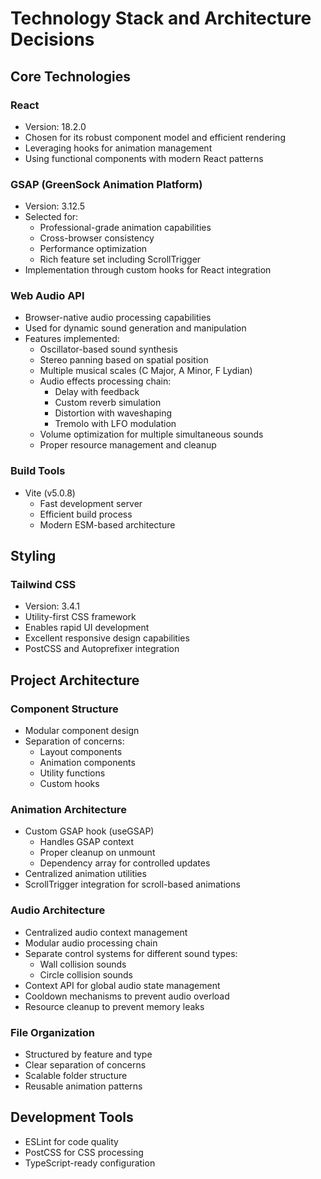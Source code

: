# Technology Stack and Architecture Decisions

## Core Technologies

### React
- Version: 18.2.0
- Chosen for its robust component model and efficient rendering
- Leveraging hooks for animation management
- Using functional components with modern React patterns

### GSAP (GreenSock Animation Platform)
- Version: 3.12.5
- Selected for:
  - Professional-grade animation capabilities
  - Cross-browser consistency
  - Performance optimization
  - Rich feature set including ScrollTrigger
- Implementation through custom hooks for React integration

### Web Audio API
- Browser-native audio processing capabilities
- Used for dynamic sound generation and manipulation
- Features implemented:
  - Oscillator-based sound synthesis
  - Stereo panning based on spatial position
  - Multiple musical scales (C Major, A Minor, F Lydian)
  - Audio effects processing chain:
    - Delay with feedback
    - Custom reverb simulation
    - Distortion with waveshaping
    - Tremolo with LFO modulation
  - Volume optimization for multiple simultaneous sounds
  - Proper resource management and cleanup

### Build Tools
- Vite (v5.0.8)
  - Fast development server
  - Efficient build process
  - Modern ESM-based architecture

## Styling
### Tailwind CSS
- Version: 3.4.1
- Utility-first CSS framework
- Enables rapid UI development
- Excellent responsive design capabilities
- PostCSS and Autoprefixer integration

## Project Architecture

### Component Structure
- Modular component design
- Separation of concerns:
  - Layout components
  - Animation components
  - Utility functions
  - Custom hooks

### Animation Architecture
- Custom GSAP hook (useGSAP)
  - Handles GSAP context
  - Proper cleanup on unmount
  - Dependency array for controlled updates
- Centralized animation utilities
- ScrollTrigger integration for scroll-based animations

### Audio Architecture
- Centralized audio context management
- Modular audio processing chain
- Separate control systems for different sound types:
  - Wall collision sounds
  - Circle collision sounds
- Context API for global audio state management
- Cooldown mechanisms to prevent audio overload
- Resource cleanup to prevent memory leaks

### File Organization
- Structured by feature and type
- Clear separation of concerns
- Scalable folder structure
- Reusable animation patterns

## Development Tools
- ESLint for code quality
- PostCSS for CSS processing
- TypeScript-ready configuration
